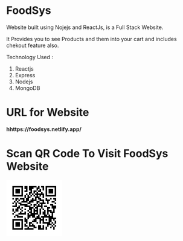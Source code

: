 # FoodSys 

Website built using Nojejs and ReactJs, is a Full Stack Website.

It Provides you to see Products and them into your cart and includes chekout feature also.

Technology Used :
1. Reactjs
2. Express
3. Nodejs
4. MongoDB

# URL for Website

**hhttps://foodsys.netlify.app/**


# Scan QR Code To Visit FoodSys Website

![FoodSys QR](https://github.com/Hrushikesh41/Akasa-Task/blob/main/QRCode_download.png?raw=true)

